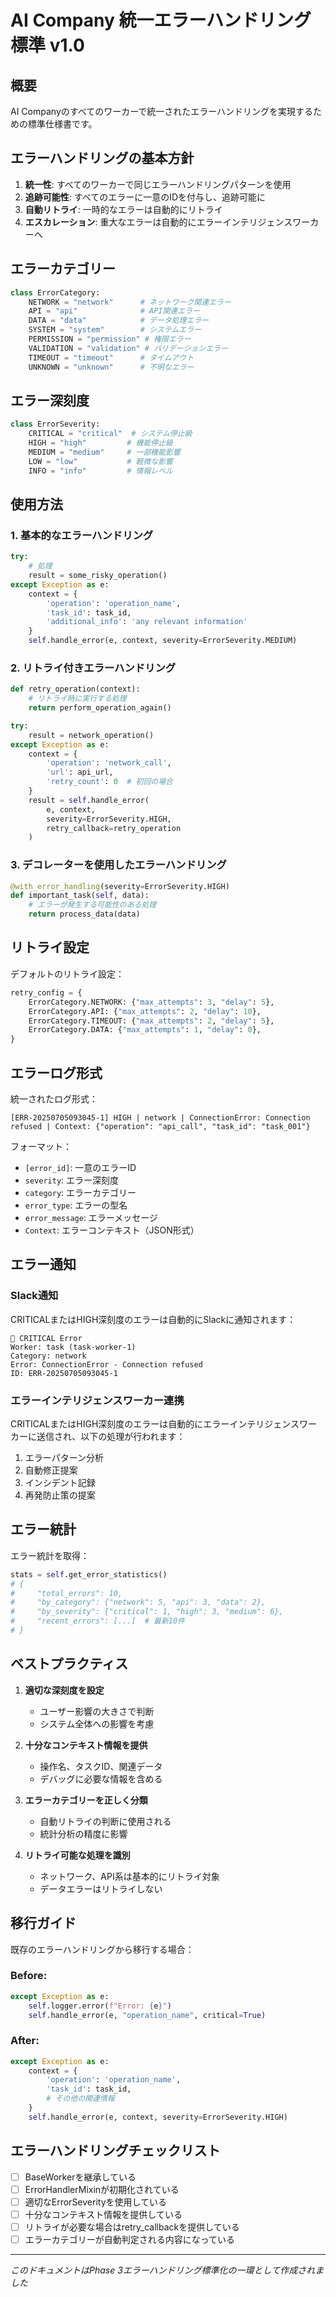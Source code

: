 # AI Company 統一エラーハンドリング標準 v1.0

## 概要

AI Companyのすべてのワーカーで統一されたエラーハンドリングを実現するための標準仕様書です。

## エラーハンドリングの基本方針

1. **統一性**: すべてのワーカーで同じエラーハンドリングパターンを使用
2. **追跡可能性**: すべてのエラーに一意のIDを付与し、追跡可能に
3. **自動リトライ**: 一時的なエラーは自動的にリトライ
4. **エスカレーション**: 重大なエラーは自動的にエラーインテリジェンスワーカーへ

## エラーカテゴリー

```python
class ErrorCategory:
    NETWORK = "network"      # ネットワーク関連エラー
    API = "api"              # API関連エラー
    DATA = "data"            # データ処理エラー
    SYSTEM = "system"        # システムエラー
    PERMISSION = "permission" # 権限エラー
    VALIDATION = "validation" # バリデーションエラー
    TIMEOUT = "timeout"      # タイムアウト
    UNKNOWN = "unknown"      # 不明なエラー
```

## エラー深刻度

```python
class ErrorSeverity:
    CRITICAL = "critical"  # システム停止級
    HIGH = "high"         # 機能停止級
    MEDIUM = "medium"     # 一部機能影響
    LOW = "low"           # 軽微な影響
    INFO = "info"         # 情報レベル
```

## 使用方法

### 1. 基本的なエラーハンドリング

```python
try:
    # 処理
    result = some_risky_operation()
except Exception as e:
    context = {
        'operation': 'operation_name',
        'task_id': task_id,
        'additional_info': 'any relevant information'
    }
    self.handle_error(e, context, severity=ErrorSeverity.MEDIUM)
```

### 2. リトライ付きエラーハンドリング

```python
def retry_operation(context):
    # リトライ時に実行する処理
    return perform_operation_again()

try:
    result = network_operation()
except Exception as e:
    context = {
        'operation': 'network_call',
        'url': api_url,
        'retry_count': 0  # 初回の場合
    }
    result = self.handle_error(
        e, context, 
        severity=ErrorSeverity.HIGH,
        retry_callback=retry_operation
    )
```

### 3. デコレーターを使用したエラーハンドリング

```python
@with_error_handling(severity=ErrorSeverity.HIGH)
def important_task(self, data):
    # エラーが発生する可能性のある処理
    return process_data(data)
```

## リトライ設定

デフォルトのリトライ設定：

```python
retry_config = {
    ErrorCategory.NETWORK: {"max_attempts": 3, "delay": 5},
    ErrorCategory.API: {"max_attempts": 2, "delay": 10},
    ErrorCategory.TIMEOUT: {"max_attempts": 2, "delay": 5},
    ErrorCategory.DATA: {"max_attempts": 1, "delay": 0},
}
```

## エラーログ形式

統一されたログ形式：
```
[ERR-20250705093045-1] HIGH | network | ConnectionError: Connection refused | Context: {"operation": "api_call", "task_id": "task_001"}
```

フォーマット：
- `[error_id]`: 一意のエラーID
- `severity`: エラー深刻度
- `category`: エラーカテゴリー
- `error_type`: エラーの型名
- `error_message`: エラーメッセージ
- `Context`: エラーコンテキスト（JSON形式）

## エラー通知

### Slack通知

CRITICALまたはHIGH深刻度のエラーは自動的にSlackに通知されます：

```
🚨 CRITICAL Error
Worker: task (task-worker-1)
Category: network
Error: ConnectionError - Connection refused
ID: ERR-20250705093045-1
```

### エラーインテリジェンスワーカー連携

CRITICALまたはHIGH深刻度のエラーは自動的にエラーインテリジェンスワーカーに送信され、以下の処理が行われます：

1. エラーパターン分析
2. 自動修正提案
3. インシデント記録
4. 再発防止策の提案

## エラー統計

エラー統計を取得：

```python
stats = self.get_error_statistics()
# {
#     "total_errors": 10,
#     "by_category": {"network": 5, "api": 3, "data": 2},
#     "by_severity": {"critical": 1, "high": 3, "medium": 6},
#     "recent_errors": [...]  # 最新10件
# }
```

## ベストプラクティス

1. **適切な深刻度を設定**
   - ユーザー影響の大きさで判断
   - システム全体への影響を考慮

2. **十分なコンテキスト情報を提供**
   - 操作名、タスクID、関連データ
   - デバッグに必要な情報を含める

3. **エラーカテゴリーを正しく分類**
   - 自動リトライの判断に使用される
   - 統計分析の精度に影響

4. **リトライ可能な処理を識別**
   - ネットワーク、API系は基本的にリトライ対象
   - データエラーはリトライしない

## 移行ガイド

既存のエラーハンドリングから移行する場合：

### Before:
```python
except Exception as e:
    self.logger.error(f"Error: {e}")
    self.handle_error(e, "operation_name", critical=True)
```

### After:
```python
except Exception as e:
    context = {
        'operation': 'operation_name',
        'task_id': task_id,
        # その他の関連情報
    }
    self.handle_error(e, context, severity=ErrorSeverity.HIGH)
```

## エラーハンドリングチェックリスト

- [ ] BaseWorkerを継承している
- [ ] ErrorHandlerMixinが初期化されている
- [ ] 適切なErrorSeverityを使用している
- [ ] 十分なコンテキスト情報を提供している
- [ ] リトライが必要な場合はretry_callbackを提供している
- [ ] エラーカテゴリーが自動判定される内容になっている

---
*このドキュメントはPhase 3エラーハンドリング標準化の一環として作成されました*